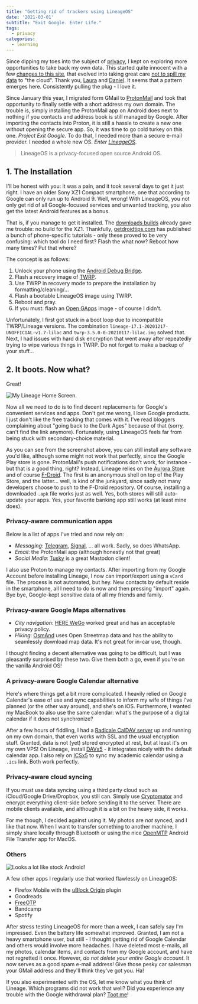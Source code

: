 ```yaml
---
title: "Getting rid of trackers using LineageOS"
date: '2021-03-01'
subtitle: "Exit Google. Enter Life."
tags:
  - privacy
categories:
  - learning
---
```


Since dipping my toes into the subject of [privacy](/tags/privacy), I kept on exploring more opportunities to take back my own data. This started quite innocent with a few [changes to this site](/post/2020/06/tracking-and-privacy-on-websites/), that evolved into taking great care [not to spill my data](/post/2021/01/digitizing-journals-using-devonthink/) to "the cloud". Thank you, [Laura](https://laurakalbag.com) and [Daniel](https://ineed.coffee). It seems that a pattern emerges here. Consistently pulling the plug - I love it. 

Since January this year, I migrated form GMail to [ProtonMail](https://protonmail.com) and took that opportunity to finally settle with a short address my own domain. The trouble is, simply installing the ProtonMail app on Android does next to nothing if you contacts and address book is still managed by Google. After importing the contacts into Proton, it is still a hassle to create a new one without opening the secure app. So, it was time to go cold turkey on this one. _Project Exit Google_. To do that, I needed more than a secure e-mail provider. I needed a whole new OS. _Enter [LineageOS](https://lineageos.org/)_.

> LineageOS is a privacy-focused open source Android OS. 

## 1. The Installation

I'll be honest with you: it was a pain, and it took several days to get it just right. I have an older Sony XZ1 Compact smartphone, one that according to Google can only run up to Android 9. Well, wrong! With LineageOS, you not only get rid of all Google-focused services and unwanted tracking, you also get the latest Android features as a bonus.

That is, if you manage to get it installed. The [downloads builds](https://download.lineageos.org/) already gave me trouble: no build for the XZ1. Thankfully, [getdroidtips.com](https://www.getdroidtips.com/lineage-os-17-sony-xperia-xz1-compact/) has published a bunch of phone-specific tutorials - only these proved to be very confusing: which tool do I need first? Flash the what now? Reboot how many times? Put that where?

The concept is as follows:

1. Unlock your phone using the [Android Debug Bridge](https://developer.android.com/studio/command-line/adb).
2. Flash a recovery image of [TWRP](https://twrp.me/).
3. Use TWRP in recovery mode to prepare the installation by formatting/cleaning/...
4. Flash a bootable LineageOS image using TWRP.
5. Reboot and pray.
6. If you must: flash an [Open GApps](https://opengapps.org/) image - of course I didn't.

Unfortunately, I first got stuck in a boot loop due to incompatible TWRP/Lineage versions. The combination `lineage-17.1-20201217-UNOFFICIAL-v1.7-lilac` and `twrp-3.5.0-0-20210117-lilac.img` solved that. Next, I had issues with hard disk encryption that went away after repeatedly trying to wipe various things in TWRP. Do not forget to make a backup of your stuff...

## 2. It boots. Now what?

Great!

![](../lineage-splash.jpg "My Lineage Home Screen.")

Now all we need to do is to find decent replacements for Google's convenient services and apps. Don't get me wrong, I love Google products. I just don't like the free tracking that comes with it. I've read bloggers complaining about "going back to the Dark Ages" because of that (sorry, can't find the link anymore). Fortunately, using LineageOS feels far from being stuck with secondary-choice material. 

As you can see from the screenshot above, you can still install any software you'd like, although some might not work that perfectly, since the Google Play store is gone. ProtonMail's push notifications don't work, for instance - but that is a good thing, right? Instead, Lineage relies on the [Aurora Store](https://auroraoss.com/) and of course [F-Droid](https://f-droid.org/en/packages/). The first is an anonymous shell on top of the Play Store, and the latter... well, is kind of the junkyard, since sadly not many developers choose to push to the F-Droid repository. Of course, installing a downloaded `.apk` file works just as well. Yes, both stores will still auto-update your apps. Yes, your favorite banking app still works (at least mine does).

### Privacy-aware communication apps

Below is a list of apps I've tried and now rely on:

- _Messaging_: [Telegram](https://telegram.org/), [Signal](https://www.signal.org/), ... all work. Sadly, so does WhatsApp.
- _Email_: the ProtonMail app (although honestly not that great)
- _Social Media_: [Tusky](https://tusky.app/) is a great Mastodon client!

I also use Proton to manage my contacts. After importing from my Google Account before installing Lineage, I now can import/export using a `vCard` file. The process is not automated, but hey. New contacts by default reside in the smartphone, all I need to do is now and then pressing "import" again. Bye bye, Google-kept sensitive data of all my friends and family. 

### Privacy-aware Google Maps alternatives

- _City navigation_: [HERE WeGo](https://wego.here.com/) worked great and has an acceptable privacy policy.
- _Hiking_: [OsmAnd](https://osmand.net/) uses Open Streetmap data and has the ability to seamlessly download map data. It's not great for in-car use, though.

I thought finding a decent alternative was going to be difficult, but I was pleasantly surprised by these two. Give them both a go, even if you're on the vanilla Android OS! 

### A privacy-aware Google Calendar alternative

Here's where things get a bit more complicated. I heavily relied on Google Calendar's ease of use and sync capabilities to inform my wife of things I've planned (or the other way around), and she's on iOS. Furthermore, I wanted my MacBook to also use the same calendar: what's the purpose of a digital calendar if it does not synchronize? 

After a few hours of fiddling, I had a [Radicale CalDAV server](https://radicale.org/3.0.html) up and running on my own domain, that even works with SSL and the usual encryption stuff. Granted, data is not (yet) stored encrypted at rest, but at least it's on my own VPS! On Lineage, install [DAVx5](https://www.davx5.com/) - it integrates nicely with the default calendar app. I also rely on [ICSx5](https://icsx5.bitfire.at/) to sync my academic calendar using a `.ics` link. Both work perfectly. 

### Privacy-aware cloud syncing

If you must use data syncing using a third party cloud such as iCloud/Google Drive/Dropbox, you still can. Simply use [Cryptomator](https://cryptomator.org/) and encrypt everything client-side before sending it to the server. There are mobile clients available, and although it is a bit on the heavy side, it works. 

For me though, I decided against using it. My photos are _not_ synced, and I like that now. When I want to transfer something to another machine, I simply share locally through Bluetooth or using the nice [OpenMTP](https://openmtp.ganeshrvel.com/) Android File Transfer app for MacOS.

### Others

![](../lineage-bandcamp.jpg "Looks a lot like stock Android!")

A few other apps I regularly use that worked flawlessly on LineageOS:

- Firefox Mobile with the [uBlock Origin](https://addons.mozilla.org/en-US/firefox/addon/ublock-origin/) plugin
- Goodreads
- [FreeOTP](https://freeotp.github.io/)
- Bandcamp
- Spotify

After stress testing LineageOS for more than a week, I can safely say I'm impressed. Even the battery life somewhat improved. Granted, I am not a heavy smartphone user, but still - I thought getting rid of Google Calendar and others would involve more headaches. I have deleted most e-mails, all my photos, calendar items, and contacts from my Google account, and have not regretted it once. However, _do not delete your entire Google account_. It now serves as a good spam e-mail address! Give those pesky car salesman your GMail address and they'll think they've got you. Ha!

If you also experimented with the OS, let me know what you think of Lineage. Which programs did not work that well? Did you experience any trouble with the Google withdrawal plan? [Toot me](https://chat.brainbaking.com/@wouter)!
